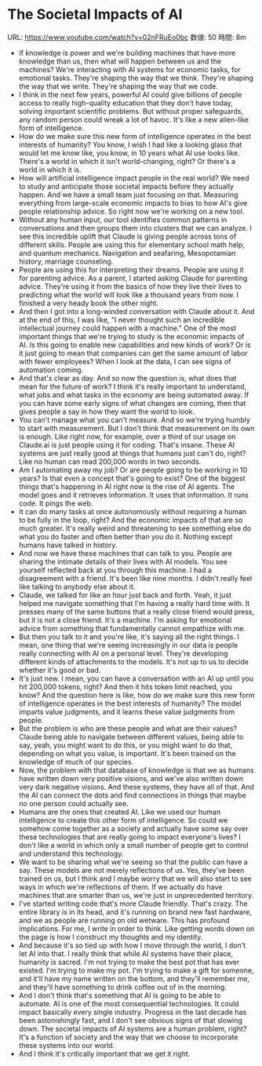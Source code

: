# The Societal Impacts of AI

URL: https://www.youtube.com/watch?v=02nFRuEo0bc
数値: 50
時間: 8m

- If knowledge is power and we're building machines that have more knowledge than us, then what will happen between us and the machines? We're interacting with AI systems for economic tasks, for emotional tasks. They're shaping the way that we think. They're shaping the way that we write. They're shaping the way that we code.
- I think in the next few years, powerful AI could give billions of people access to really high-quality education that they don't have today, solving important scientific problems. But without proper safeguards, any random person could wreak a lot of havoc. It's like a new alien-like form of intelligence.
- How do we make sure this new form of intelligence operates in the best interests of humanity? You know, I wish I had like a looking glass that would let me know like, you know, in 10 years what AI use looks like. There's a world in which it isn't world-changing, right? Or there's a world in which it is.
- How will artificial intelligence impact people in the real world? We need to study and anticipate those societal impacts before they actually happen. And we have a small team just focusing on that. Measuring everything from large-scale economic impacts to bias to how AI's give people relationship advice. So right now we're working on a new tool.
- Without any human input, our tool identifies common patterns in conversations and then groups them into clusters that we can analyze. I see this incredible uplift that Claude is giving people across tons of different skills. People are using this for elementary school math help, and quantum mechanics. Navigation and seafaring, Mesopotamian history, marriage counseling.
- People are using this for interpreting their dreams. People are using it for parenting advice. As a parent, I started asking Claude for parenting advice. They're using it from the basics of how they live their lives to predicting what the world will look like a thousand years from now. I finished a very heady book the other night.
- And then I got into a long-winded conversation with Claude about it. And at the end of this, I was like, "I never thought such an incredible intellectual journey could happen with a machine." One of the most important things that we're trying to study is the economic impacts of AI. Is this going to enable new capabilities and new kinds of work? Or is it just going to mean that companies can get the same amount of labor with fewer employees? When I look at the data, I can see signs of automation coming.
- And that's clear as day. And so now the question is, what does that mean for the future of work? I think it's really important to understand, what jobs and what tasks in the economy are being automated away. If you can have some early signs of what changes are coming, then that gives people a say in how they want the world to look.
- You can't manage what you can't measure. And so we're trying humbly to start with measurement. But I don't think that measurement on its own is enough. Like right now, for example, over a third of our usage on Claude.ai is just people using it for coding. That's insane. These AI systems are just really good at things that humans just can't do, right? Like no human can read 200,000 words in two seconds.
- Am I automating away my job? Or are people going to be working in 10 years? Is that even a concept that's going to exist? One of the biggest things that's happening in AI right now is the rise of AI agents. The model goes and it retrieves information. It uses that information. It runs code. It pings the web.
- It can do many tasks at once autonomously without requiring a human to be fully in the loop, right? And the economic impacts of that are so much greater. It's really weird and threatening to see something else do what you do faster and often better than you do it. Nothing except humans have talked in history.
- And now we have these machines that can talk to you. People are sharing the intimate details of their lives with AI models. You see yourself reflected back at you through this machine. I had a disagreement with a friend. It's been like nine months. I didn't really feel like talking to anybody else about it.
- Claude, we talked for like an hour just back and forth. Yeah, it just helped me navigate something that I'm having a really hard time with. It presses many of the same buttons that a really close friend would press, but it is not a close friend. It's a machine. I'm asking for emotional advice from something that fundamentally cannot empathize with me.
- But then you talk to it and you're like, it's saying all the right things. I mean, one thing that we're seeing increasingly in our data is people really connecting with AI on a personal level. They're developing different kinds of attachments to the models. It's not up to us to decide whether it's good or bad.
- It's just new. I mean, you can have a conversation with an AI up until you hit 200,000 tokens, right? And then it hits token limit reached, you know? And the question here is like, how do we make sure this new form of intelligence operates in the best interests of humanity? The model imparts value judgments, and it learns these value judgments from people.
- But the problem is who are these people and what are their values? Claude being able to navigate between different values, being able to say, yeah, you might want to do this, or you might want to do that, depending on what you value, is important. It's been trained on the knowledge of much of our species.
- Now, the problem with that database of knowledge is that we as humans have written down very positive visions, and we've also written down very dark negative visions. And these systems, they have all of that. And the AI can connect the dots and find connections in things that maybe no one person could actually see.
- Humans are the ones that created AI. Like we used our human intelligence to create this other form of intelligence. So could we somehow come together as a society and actually have some say over these technologies that are really going to impact everyone's lives? I don't like a world in which only a small number of people get to control and understand this technology.
- We want to be sharing what we're seeing so that the public can have a say. These models are not merely reflections of us. Yes, they've been trained on us, but I think and I maybe worry that we will also start to see ways in which we're reflections of them. If we actually do have machines that are smarter than us, we're just in unprecedented territory.
- I've started writing code that's more Claude friendly. That's crazy. The entire library is in its head, and it's running on brand new fast hardware, and we as people are running on old wetware. This has profound implications. For me, I write in order to think. Like getting words down on the page is how I construct my thoughts and my identity.
- And because it's so tied up with how I move through the world, I don't let AI into that. I really think that while AI systems have their place, humanity is sacred. I'm not trying to make the best pot that has ever existed. I'm trying to make my pot. I'm trying to make a gift for someone, and it'll have my name written on the bottom, and they'll remember me, and they'll have something to drink coffee out of in the morning.
- And I don't think that's something that AI is going to be able to automate. AI is one of the most consequential technologies. It could impact basically every single industry. Progress in the last decade has been astonishingly fast, and I don't see obvious signs of that slowing down. The societal impacts of AI systems are a human problem, right? It's a function of society and the way that we choose to incorporate these systems into our world.
- And I think it's critically important that we get it right.
